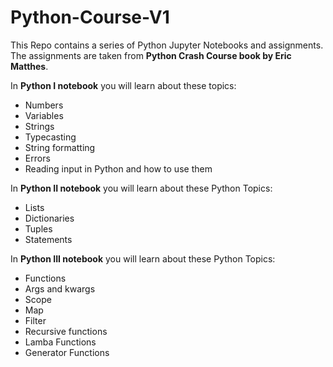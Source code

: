 # Python-Course-V1
This Repo contains a series of Python Jupyter Notebooks and assignments. The assignments are taken from **Python Crash Course book by Eric Matthes**. 

In **Python I notebook** you will learn about these topics:
- Numbers
- Variables
- Strings
- Typecasting
- String formatting
- Errors
- Reading input in Python and how to use them

In **Python II notebook** you will learn about these Python Topics:
- Lists
- Dictionaries
- Tuples
- Statements

In **Python III notebook** you will learn about these Python Topics:
- Functions
- Args and kwargs
- Scope
- Map
- Filter
- Recursive functions
- Lamba Functions
- Generator Functions
